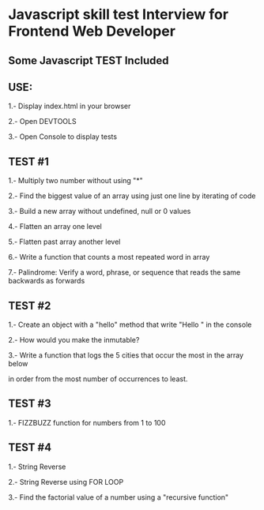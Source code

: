 # Javascript skill test Interview for Frontend Web Developer
## Some Javascript TEST Included

## USE: 

1.- Display index.html in your browser

2.- Open DEVTOOLS

3.- Open Console to display tests

## TEST #1

1.- Multiply two number without using "*"

2.- Find the biggest value of an array using just one line by iterating of code

3.- Build a new array without undefined, null or 0 values

4.- Flatten an array one level

5.- Flatten past array another level

6.- Write a function that counts a most repeated word in array

7.- Palindrome: Verify a word, phrase, or sequence that reads the same backwards as forwards

## TEST #2

1.- Create an object with a "hello" method that write "Hello <name>" in the console
  
2.- How would you make the <name> inmutable?
  
3.- Write a function that logs the 5 cities that occur the most in the array below
  
in order from the most number of occurrences to least.

## TEST #3
  
1.- FIZZBUZZ function for numbers from 1 to 100

## TEST #4
  
1.- String Reverse
  
2.- String Reverse using FOR LOOP
  
3.- Find the factorial value of a number  using a "recursive function"
